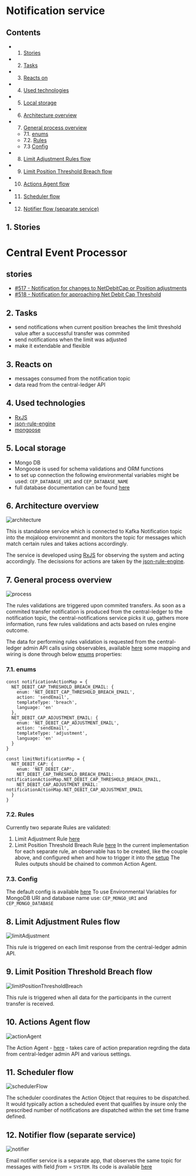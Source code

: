 # Notification service

## Contents
<!-- vscode-markdown-toc -->
* 1. [Stories](#Stories)
* 2. [Tasks](#Tasks)
* 3. [Reacts on](#Reactson)
* 4. [Used technologies](#Usedtechnologies)
* 5. [Local storage](#Localstorage)
* 6. [Architecture overview](#Architectureoverview)
* 7. [General process overview](#Generalprocessoverview)
	* 7.1. [enums](#enums)
	* 7.2. [Rules](#Rules)
    * 7.3  [Config](#Config)
* 8. [Limit Adjustment Rules flow](#LimitAdjustmentRulesflow)
* 9. [Limit Position Threshold Breach flow](#LimitPositionThresholdBreachflow)
* 10. [Actions Agent flow](#ActionsAgentflow)
* 11. [Scheduler flow](#Schedulerflow)
* 12. [Notifier flow (separate service)](#Notifierflowseparateservice)

<!-- vscode-markdown-toc-config
	numbering=true
	autoSave=true
	/vscode-markdown-toc-config -->
<!-- /vscode-markdown-toc -->

##  1. <a name='Stories'></a>Stories
Central Event Processor
=======================

stories
-------

* [#517 - Notification for changes to NetDebitCap or Position adjustments](https://github.com/mojaloop/project/issues/517)
* [#518 - Notification for approaching Net Debit Cap Threshold](https://github.com/mojaloop/project/issues/518)

##  2. <a name='Tasks'></a>Tasks
* send notifications when current position breaches the limit threshold value after a successful transfer was commited
* send notifications when the limit was adjusted 
* make it extendable and flexible

##  3. <a name='Reactson'></a>Reacts on 
* messages consumed from the notification topic
* data read from the central-ledger API

##  4. <a name='Usedtechnologies'></a>Used technologies
* [RxJS](https://github.com/ReactiveX/rxjs)
* [json-rule-engine](https://github.com/cachecontrol/json-rules-engine)
* [mongoose](https://github.com/Automattic/mongoose)

##  5. <a name='Localstorage'></a>Local storage
* Mongo DB
* Mongoose is used for schema validations and ORM functions
* to set up connection the following environmental variables might be used: `CEP_DATABASE_URI` and `CEP_DATABASE_NAME`
* full database documentation can be found [here](docs/database/Mojaloop_central-notifications_Db_ver1.0.html)

##  6. <a name='Architectureoverview'></a>Architecture overview
![architecture](docs/images/1.png)


This is standalone service which is connected to Kafka Notification topic into the mojaloop environemnt and monitors the topic for messages which match certain rules and takes actions accordingly. 

The service is developed using [RxJS](https://github.com/ReactiveX/rxjs) for observing the system and acting accordingly. The decissions for actions are taken by the [json-rule-engine](https://github.com/cachecontrol/json-rules-engine). 

##  7. <a name='Generalprocessoverview'></a>General process overview
![process](docs/images/2.png)

The rules validations are triggered upon commited transfers. As soon as a commited transfer notification is produced from the central-ledger to the notification topic, the central-notifications service picks it up, gathers more information, runs few rules validations and acts based on rules engine outcome.

The data for performing rules validation is requested from the central-ledger admin API calls using observables, available [here](src/observables/centralLedgerAPI.js) some mapping and wiring is done through below [enums](src/lib/enum.js) properties:

###  7.1. <a name='enums'></a>enums
```
const notificationActionMap = {
  NET_DEBIT_CAP_THRESHOLD_BREACH_EMAIL: {
    enum: 'NET_DEBIT_CAP_THRESHOLD_BREACH_EMAIL',
    action: 'sendEmail',
    templateType: 'breach',
    language: 'en'
  },
  NET_DEBIT_CAP_ADJUSTMENT_EMAIL: {
    enum: 'NET_DEBIT_CAP_ADJUSTMENT_EMAIL',
    action: 'sendEmail',
    templateType: 'adjustment',
    language: 'en'
  }
}

const limitNotificationMap = {
  NET_DEBIT_CAP: {
    enum: 'NET_DEBIT_CAP',
    NET_DEBIT_CAP_THRESHOLD_BREACH_EMAIL: notificationActionMap.NET_DEBIT_CAP_THRESHOLD_BREACH_EMAIL,
    NET_DEBIT_CAP_ADJUSTMENT_EMAIL: notificationActionMap.NET_DEBIT_CAP_ADJUSTMENT_EMAIL
  }
}
```

###  7.2. <a name='Rules'></a>Rules
Currently two separate Rules are validated: 
1. Limit Adjustment Rule [here](src/observables/rules/ndcAdjustment.js)
2. Limit Position Threshold Breach Rule [here](src/observables/rules/ndcBreach.js) 
In the current implementation for each separate rule, an observable has to be created, like the couple above, and configured when and how to trigger it into the [setup](src/setup.js)
The Rules outputs should be chained to common Action Agent.

###  7.3. <a name='Config'></a>Config

The default config is available [here](config/config.json)
To use Environmental Variables for MongoDB URI and database name use: 
`CEP_MONGO_URI` and `CEP_MONGO_DATABASE`

##  8. <a name='LimitAdjustmentRulesflow'></a>Limit Adjustment Rules flow
![limitAdjustment](docs/sequenceDiagrams/seq-cep-10.2-adjustment-rule-validation.svg)

This rule is triggered on each limit response from the central-ledger admin API. 


##  9. <a name='LimitPositionThresholdBreachflow'></a>Limit Position Threshold Breach flow
![limitPositionThresholdBreach](docs/sequenceDiagrams/seq-cep-10.3-breaching-threshold-percentage-limit.svg)

This rule is triggered when all data for the participants in the current transfer is received.

##  10. <a name='ActionsAgentflow'></a>Actions Agent flow
![actionAgent](docs/sequenceDiagrams/seq-cep-10.4-action-flow.svg)

The Action Agent - [here](src/observables/actions) - takes care of action preparation regrding the data from central-ledger admin API and various settings.

##  11. <a name='Schedulerflow'></a>Scheduler flow
![schedulerFlow](docs/sequenceDiagrams/seq-cep-10.5-scheduler-flow.svg)

The scheduler coordinates the Action Object that requires to be dispatched. It would typically action a scheduled event that qualifies by insure only the prescribed number of notifications are dispatched within the set time frame defined.

##  12. <a name='Notifierflowseparateservice'></a>Notifier flow (separate service)
![notifier](docs/images/6.png)

Email notifier service is a separate app, that observes the same topic for messages with field *from* = `SYSTEM`. Its code is available [here](https://github.com/mojaloop/email-notifier)
